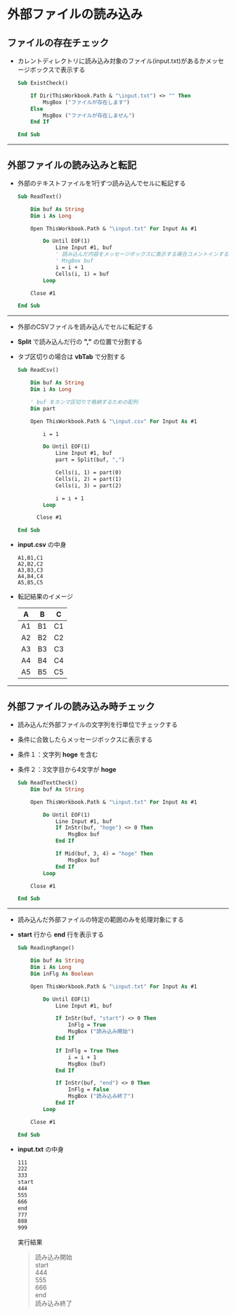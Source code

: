 # 外部ファイルの読み込み

## ファイルの存在チェック

* カレントディレクトリに読み込み対象のファイル(input.txt)があるかメッセージボックスで表示する

  ```vb
  Sub ExistCheck()

      If Dir(ThisWorkbook.Path & "\input.txt") <> "" Then
          MsgBox ("ファイルが存在します")
      Else
          MsgBox ("ファイルが存在しません")
      End If

  End Sub
  ```

***

## 外部ファイルの読み込みと転記

* 外部のテキストファイルを1行ずつ読み込んでセルに転記する

  ```vb
  Sub ReadText()

      Dim buf As String
      Dim i As Long

      Open ThisWorkbook.Path & "\input.txt" For Input As #1

          Do Until EOF(1)
              Line Input #1, buf
              ' 読み込んだ内容をメッセージボックスに表示する場合コメントインする
              ' MsgBox buf
              i = i + 1
              Cells(i, 1) = buf
          Loop

      Close #1

  End Sub
  ```

***

* 外部のCSVファイルを読み込んでセルに転記する
* __Split__ で読み込んだ行の __","__ の位置で分割する
* タブ区切りの場合は __vbTab__ で分割する

  ```vb
  Sub ReadCsv()

      Dim buf As String
      Dim i As Long

      ' buf をカンマ区切りで格納するための配列
      Dim part

      Open ThisWorkbook.Path & "\input.csv" For Input As #1

          i = 1

          Do Until EOF(1)
              Line Input #1, buf
              part = Split(buf, ",")

              Cells(i, 1) = part(0)
              Cells(i, 2) = part(1)
              Cells(i, 3) = part(2)

              i = i + 1
          Loop

        Close #1

  End Sub
  ```

* __input.csv__ の中身

  ```csv
  A1,B1,C1
  A2,B2,C2
  A3,B3,C3
  A4,B4,C4
  A5,B5,C5
  ```

* 転記結果のイメージ

  |A|B|C|
  |--|--|--|
  |A1|B1|C1|
  |A2|B2|C2|
  |A3|B3|C3|
  |A4|B4|C4|
  |A5|B5|C5|

***

## 外部ファイルの読み込み時チェック

* 読み込んだ外部ファイルの文字列を行単位でチェックする
* 条件に合致したらメッセージボックスに表示する
* 条件１：文字列 __hoge__ を含む
* 条件２：3文字目から4文字が __hoge__

  ```vb
  Sub ReadTextCheck()
      Dim buf As String

      Open ThisWorkbook.Path & "\input.txt" For Input As #1

          Do Until EOF(1)
              Line Input #1, buf
              If InStr(buf, "hoge") <> 0 Then
                  MsgBox buf
              End If

              If Mid(buf, 3, 4) = "hoge" Then
                  MsgBox buf
              End If
          Loop

      Close #1

  End Sub
  ```

***

* 読み込んだ外部ファイルの特定の範囲のみを処理対象にする
* __start__ 行から __end__ 行を表示する

  ```vb
  Sub ReadingRange()

      Dim buf As String
      Dim i As Long
      Dim inFlg As Boolean

      Open ThisWorkbook.Path & "\input.txt" For Input As #1

          Do Until EOF(1)
              Line Input #1, buf

              If InStr(buf, "start") <> 0 Then
                  InFlg = True
                  MsgBox ("読み込み開始")
              End If

              If InFlg = True Then
                  i = i + 1
                  MsgBox (buf)
              End If

              If InStr(buf, "end") <> 0 Then
                  InFlg = False
                  MsgBox ("読み込み終了")
              End If
          Loop

      Close #1

  End Sub
  ```

* __input.txt__ の中身

  ```txt
  111
  222
  333
  start
  444
  555
  666
  end
  777
  888
  999
  ```

  実行結果

  > 読み込み開始  
    start  
    444  
    555  
    666  
    end  
    読み込み終了
